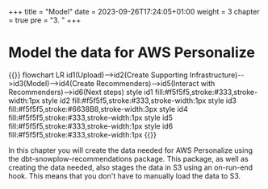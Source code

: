 +++
title = "Model"
date = 2023-09-26T17:24:05+01:00
weight = 3
chapter = true
pre = "3. "
+++

# Model the data for AWS Personalize

{{<mermaid>}}
flowchart LR
    id1(Upload)-->id2(Create Supporting Infrastructure)-->id3(Model)-->id4(Create Recommenders)-->id5(Interact with Recommenders)-->id6(Next steps)
    style id1 fill:#f5f5f5,stroke:#333,stroke-width:1px
    style id2 fill:#f5f5f5,stroke:#333,stroke-width:1px
    style id3 fill:#f5f5f5,stroke:#6638B8,stroke-width:3px
    style id4 fill:#f5f5f5,stroke:#333,stroke-width:1px
    style id5 fill:#f5f5f5,stroke:#333,stroke-width:1px
    style id6 fill:#f5f5f5,stroke:#333,stroke-width:1px
{{</mermaid >}}


In this chapter you will create the data needed for AWS Personalize using the dbt-snowplow-recommendations package. This package, as well as creating the data needed, also stages the data in S3 using an on-run-end hook. This means that you don't have to manually load the data to S3.